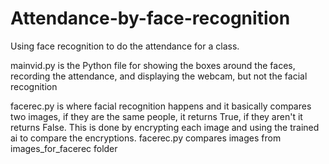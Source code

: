 # Attendance-by-face-recognition
Using face recognition to do the attendance for a class.

mainvid.py is the Python file for showing the boxes around the faces, recording the attendance, and displaying the webcam, but not the facial recognition

facerec.py is where facial recognition happens and it basically compares two images, if they are the same people, it returns True, if they aren't it returns False. This is done by encrypting each image and using the trained ai to compare the encryptions.
facerec.py compares images from images_for_facerec folder
